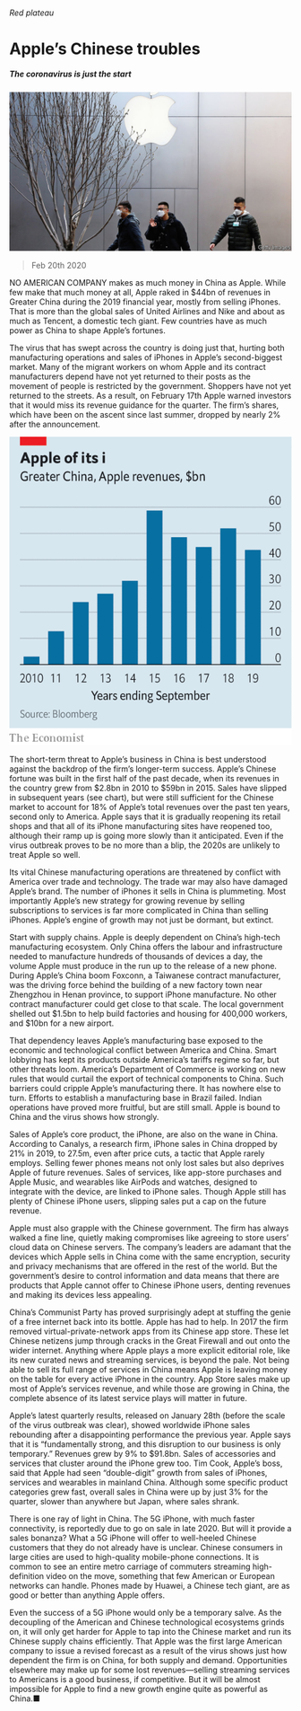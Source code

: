 ###### Red plateau

# Apple’s Chinese troubles 

##### The coronavirus is just the start 

![image](images/20200222_WBP001_0.jpg) 

> Feb 20th 2020 

NO AMERICAN COMPANY makes as much money in China as Apple. While few make that much money at all, Apple raked in $44bn of revenues in Greater China during the 2019 financial year, mostly from selling iPhones. That is more than the global sales of United Airlines and Nike and about as much as Tencent, a domestic tech giant. Few countries have as much power as China to shape Apple’s fortunes.

The virus that has swept across the country is doing just that, hurting both manufacturing operations and sales of iPhones in Apple’s second-biggest market. Many of the migrant workers on whom Apple and its contract manufacturers depend have not yet returned to their posts as the movement of people is restricted by the government. Shoppers have not yet returned to the streets. As a result, on February 17th Apple warned investors that it would miss its revenue guidance for the quarter. The firm’s shares, which have been on the ascent since last summer, dropped by nearly 2% after the announcement.

![image](images/20200222_WBC377.png) 


The short-term threat to Apple’s business in China is best understood against the backdrop of the firm’s longer-term success. Apple’s Chinese fortune was built in the first half of the past decade, when its revenues in the country grew from $2.8bn in 2010 to $59bn in 2015. Sales have slipped in subsequent years (see chart), but were still sufficient for the Chinese market to account for 18% of Apple’s total revenues over the past ten years, second only to America. Apple says that it is gradually reopening its retail shops and that all of its iPhone manufacturing sites have reopened too, although their ramp up is going more slowly than it anticipated. Even if the virus outbreak proves to be no more than a blip, the 2020s are unlikely to treat Apple so well.

Its vital Chinese manufacturing operations are threatened by conflict with America over trade and technology. The trade war may also have damaged Apple’s brand. The number of iPhones it sells in China is plummeting. Most importantly Apple’s new strategy for growing revenue by selling subscriptions to services is far more complicated in China than selling iPhones. Apple’s engine of growth may not just be dormant, but extinct.

Start with supply chains. Apple is deeply dependent on China’s high-tech manufacturing ecosystem. Only China offers the labour and infrastructure needed to manufacture hundreds of thousands of devices a day, the volume Apple must produce in the run up to the release of a new phone. During Apple’s China boom Foxconn, a Taiwanese contract manufacturer, was the driving force behind the building of a new factory town near Zhengzhou in Henan province, to support iPhone manufacture. No other contract manufacturer could get close to that scale. The local government shelled out $1.5bn to help build factories and housing for 400,000 workers, and $10bn for a new airport.

That dependency leaves Apple’s manufacturing base exposed to the economic and technological conflict between America and China. Smart lobbying has kept its products outside America’s tariffs regime so far, but other threats loom. America’s Department of Commerce is working on new rules that would curtail the export of technical components to China. Such barriers could cripple Apple’s manufacturing there. It has nowhere else to turn. Efforts to establish a manufacturing base in Brazil failed. Indian operations have proved more fruitful, but are still small. Apple is bound to China and the virus shows how strongly.

Sales of Apple’s core product, the iPhone, are also on the wane in China. According to Canalys, a research firm, iPhone sales in China dropped by 21% in 2019, to 27.5m, even after price cuts, a tactic that Apple rarely employs. Selling fewer phones means not only lost sales but also deprives Apple of future revenues. Sales of services, like app-store purchases and Apple Music, and wearables like AirPods and watches, designed to integrate with the device, are linked to iPhone sales. Though Apple still has plenty of Chinese iPhone users, slipping sales put a cap on the future revenue.

Apple must also grapple with the Chinese government. The firm has always walked a fine line, quietly making compromises like agreeing to store users’ cloud data on Chinese servers. The company’s leaders are adamant that the devices which Apple sells in China come with the same encryption, security and privacy mechanisms that are offered in the rest of the world. But the government’s desire to control information and data means that there are products that Apple cannot offer to Chinese iPhone users, denting revenues and making its devices less appealing.

China’s Communist Party has proved surprisingly adept at stuffing the genie of a free internet back into its bottle. Apple has had to help. In 2017 the firm removed virtual-private-network apps from its Chinese app store. These let Chinese netizens jump through cracks in the Great Firewall and out onto the wider internet. Anything where Apple plays a more explicit editorial role, like its new curated news and streaming services, is beyond the pale. Not being able to sell its full range of services in China means Apple is leaving money on the table for every active iPhone in the country. App Store sales make up most of Apple’s services revenue, and while those are growing in China, the complete absence of its latest service plays will matter in future.

Apple’s latest quarterly results, released on January 28th (before the scale of the virus outbreak was clear), showed worldwide iPhone sales rebounding after a disappointing performance the previous year. Apple says that it is “fundamentally strong, and this disruption to our business is only temporary.” Revenues grew by 9% to $91.8bn. Sales of accessories and services that cluster around the iPhone grew too. Tim Cook, Apple’s boss, said that Apple had seen “double-digit” growth from sales of iPhones, services and wearables in mainland China. Although some specific product categories grew fast, overall sales in China were up by just 3% for the quarter, slower than anywhere but Japan, where sales shrank.

There is one ray of light in China. The 5G iPhone, with much faster connectivity, is reportedly due to go on sale in late 2020. But will it provide a sales bonanza? What a 5G iPhone will offer to well-heeled Chinese customers that they do not already have is unclear. Chinese consumers in large cities are used to high-quality mobile-phone connections. It is common to see an entire metro carriage of commuters streaming high-definition video on the move, something that few American or European networks can handle. Phones made by Huawei, a Chinese tech giant, are as good or better than anything Apple offers.

Even the success of a 5G iPhone would only be a temporary salve. As the decoupling of the American and Chinese technological ecosystems grinds on, it will only get harder for Apple to tap into the Chinese market and run its Chinese supply chains efficiently. That Apple was the first large American company to issue a revised forecast as a result of the virus shows just how dependent the firm is on China, for both supply and demand. Opportunities elsewhere may make up for some lost revenues—selling streaming services to Americans is a good business, if competitive. But it will be almost impossible for Apple to find a new growth engine quite as powerful as China.■

